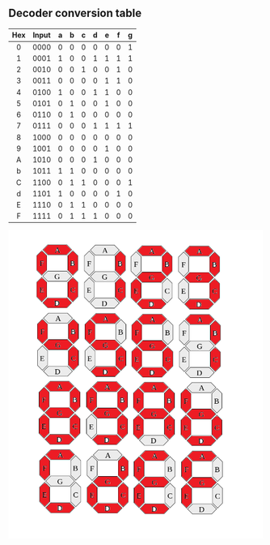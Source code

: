## Decoder conversion table

 | **Hex** | **Input** | **a** | **b** | **c** | **d** | **e** | **f** | **g** |
 | :-: | :-: | :-: | :-: | :-: | :-: | :-: | :-: | :-: |
 | 0 | 0000 | 0 | 0 | 0 | 0 | 0 | 0 | 1 |
 | 1 | 0001 | 1 | 0 | 0 | 1 | 1 | 1 | 1 |
 | 2 | 0010 | 0 | 0 | 1 | 0 | 0 | 1 | 0 |
 | 3 | 0011 | 0 | 0 | 0 | 0 | 1 | 1 | 0 |
 | 4 | 0100 | 1 | 0 | 0 | 1 | 1 | 0 | 0 |
 | 5 | 0101 | 0 | 1 | 0 | 0 | 1 | 0 | 0 |
 | 6 | 0110 | 0 | 1 | 0 | 0 | 0 | 0 | 0 |
 | 7 | 0111 | 0 | 0 | 0 | 1 | 1 | 1 | 1 |
 | 8 | 1000 | 0 | 0 | 0 | 0 | 0 | 0 | 0 |
 | 9 | 1001 | 0 | 0 | 0 | 0 | 1 | 0 | 0 |
 | A | 1010 | 0 | 0 | 0 | 1 | 0 | 0 | 0 |
 | b | 1011 | 1 | 1 | 0 | 0 | 0 | 0 | 0 |
 | C | 1100 | 0 | 1 | 1 | 0 | 0 | 0 | 1 |
 | d | 1101 | 1 | 0 | 0 | 0 | 0 | 1 | 0 |
 | E | 1110 | 0 | 1 | 1 | 0 | 0 | 0 | 0 |
 | F | 1111 | 0 | 1 | 1 | 1 | 0 | 0 | 0 |

![7_seg_symbols](../Screens/7_seg_display_symbols.png)
